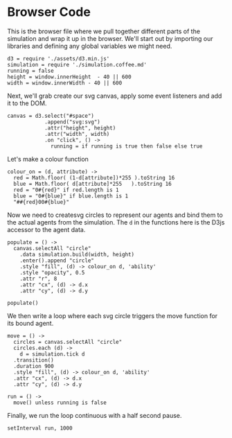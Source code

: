 # Browser Code

This is the browser file where we pull together different parts of the simulation and wrap it up in the browser.  We'll start out by importing our libraries and defining any global variables we might need.


    d3 = require './assets/d3.min.js'
    simulation = require './simulation.coffee.md'
    running = false
    height = window.innerHeight  - 40 || 600
    width = window.innerWidth - 40 || 600


Next, we'll grab create our svg canvas, apply some event listeners and add it to the DOM.


    canvas = d3.select("#space")
                .append("svg:svg")
                .attr("height", height)
                .attr("width", width)
                .on "click", () ->
                  running = if running is true then false else true
      

Let's make a colour function


    colour_on = (d, attribute) ->
      red = Math.floor( (1-d[attribute])*255 ).toString 16
      blue = Math.floor( d[attribute]*255   ).toString 16
      red = "0#{red}" if red.length is 1
      blue = "0#{blue}" if blue.length is 1 
      "##{red}00#{blue}"


Now we need to createsvg circles to represent our agents and bind them to the actual agents from the simulation.  The `d` in the functions here is the D3js accessor to the agent data.

  
    populate = () ->
      canvas.selectAll "circle"
        .data simulation.build(width, height)
        .enter().append "circle"
        .style "fill", (d) -> colour_on d, 'ability'
        .style "opacity", 0.5
        .attr "r", 8
        .attr "cx", (d) -> d.x
        .attr "cy", (d) -> d.y

    populate()


We then write a loop where each svg circle triggers the move function for its bound agent.  


    move = () ->
      circles = canvas.selectAll "circle"
      circles.each (d) ->
        d = simulation.tick d
      .transition()
      .duration 900
      .style "fill", (d) -> colour_on d, 'ability'
      .attr "cx", (d) -> d.x
      .attr "cy", (d) -> d.y

    run = () ->
      move() unless running is false


Finally, we run the loop continuous with a half second pause.


    setInterval run, 1000